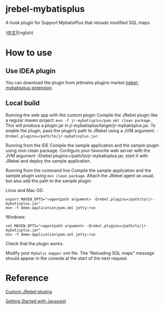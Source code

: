 # jrebel-mybatisplus

A hook plugin for Support MybatisPlus that reloads modified SQL maps.

([中文](README.md)|English)

# How to use 

## Use IDEA plugin

You can download the plugin from jetbrains plugins market [jrebel-mybatisplus-extension](https://plugins.jetbrains.com/plugin/12682-jrebel-mybatisplus-extension).

## Local build

Running the web app with the custom plugin
Compile the JRebel plugin like a regular maven project: `mvn -f jr-mybatisplus/pom.xml clean package`. This will produce a plugin jar in jr-mybatisplus/target/jr-mybatisplus.jar. To enable the plugin, pass the plugin’s path to JRebel using a JVM argument: `-Drebel.plugins=/path/to/jr-mybatisplus.jar`.


Running from the IDE
Compile the sample application and the sample plugin using mvn clean package. Configure your favourite web server with the JVM argument -Drebel.plugins=/path/to/jr-mybatisplus.jar, start it with JRebel and deploy the sample application.


Running from the command line
Compile the sample application and the sample plugin using `mvn clean package`. Attach the JRebel agent as usual, but also add the path to the sample plugin:

Linux and Mac OS:
```
export MAVEN_OPTS="<agentpath argument> -Drebel.plugins=/path/to/jr-mybatisplus.jar"
mvn -f demo-application/pom.xml jetty:run
```
Windows:
```
set MAVEN_OPTS="<agentpath argument> -Drebel.plugins=/path/to/jr-mybatisplus.jar"
mvn -f demo-application\pom.xml jetty:run
```
Check that the plugin works:

Modify your `Mybatis mapper` xml file. The “Reloading SQL maps” message should appear in the console at the start of the next request.



# Reference

[Custom JRebel plugins](http://manuals.zeroturnaround.com/jrebel/advanced/custom.html#jrebelcustom)

[Getting Started with Javassist](http://www.javassist.org/tutorial/tutorial.html)

